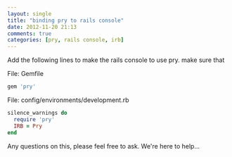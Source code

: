 ```yaml
---
layout: single
title: "binding pry to rails console"
date: 2012-11-20 21:13
comments: true
categories: [pry, rails console, irb]
---
```


Add the following lines to make the rails console to use pry. make sure that

File: Gemfile

```ruby
gem 'pry'
```

File: config/environments/development.rb

```ruby
silence_warnings do
  require 'pry'
  IRB = Pry
end
```

Any questions on this, please feel free to ask. We're here to help...
